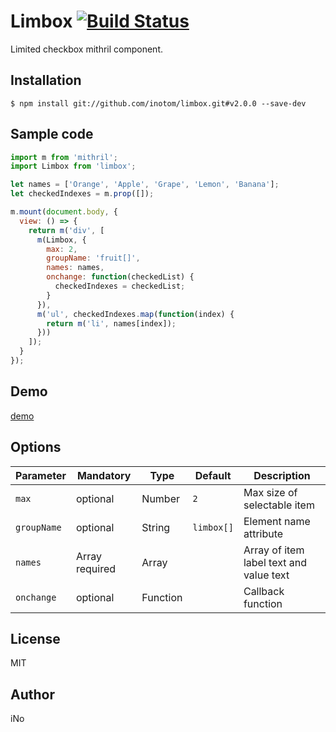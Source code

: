 # Limbox [![Build Status](https://travis-ci.org/inotom/limbox.svg?branch=master)](https://travis-ci.org/inotom/limbox)

Limited checkbox mithril component.

## Installation

```
$ npm install git://github.com/inotom/limbox.git#v2.0.0 --save-dev
```

## Sample code

```javascript
import m from 'mithril';
import Limbox from 'limbox';

let names = ['Orange', 'Apple', 'Grape', 'Lemon', 'Banana'];
let checkedIndexes = m.prop([]);

m.mount(document.body, {
  view: () => {
    return m('div', [
      m(Limbox, {
        max: 2,
        groupName: 'fruit[]',
        names: names,
        onchange: function(checkedList) {
          checkedIndexes = checkedList;
        }
      }),
      m('ul', checkedIndexes.map(function(index) {
        return m('li', names[index]);
      }))
    ]);
  }
});
```

## Demo

[demo](http://demo.serendip.ws/limbox/)

## Options

| **Parameter** |  **Mandatory** | **Type** | **Default** | **Description**                         |
| ------------- | -------------- | -------- | ----------- | --------------------------------------- |
| `max`         | optional       | Number   | `2`         | Max size of selectable item             |
| `groupName`   | optional       | String   | `limbox[]`  | Element name attribute                  |
| `names`       | Array required | Array    |             | Array of item label text and value text |
| `onchange`    | optional       | Function |             | Callback function                       |

## License

MIT

## Author

iNo
